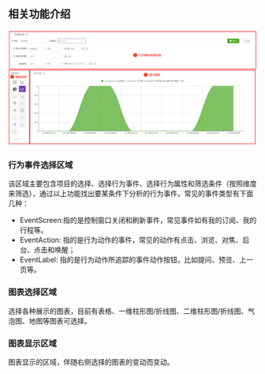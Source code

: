 ## 相关功能介绍
![](/assets/xingwei/1.png)
### 行为事件选择区域
该区域主要包含项目的选择、选择行为事件、选择行为属性和筛选条件（按照维度来筛选），通过以上功能找出要某条件下分析的行为事件。常见的事件类型有下面几种：
*	EventScreen:指的是控制窗口关闭和刷新事件，常见事件如有我的订阅、我的行程等。
*	EventAction: 指的是行为动作的事件，常见的动作有点击、浏览、对焦、后台、点击和唤醒；
*	EventLabel: 指的是行为动作所追踪的事件动作按钮，比如提问、预览、上一页等。

### 图表选择区域
选择各种展示的图表，目前有表格、一维柱形图/折线图、二维柱形图/折线图、气泡图、地图等图表可选择。
### 图表显示区域
图表显示的区域，伴随右侧选择的图表的变动而变动。
